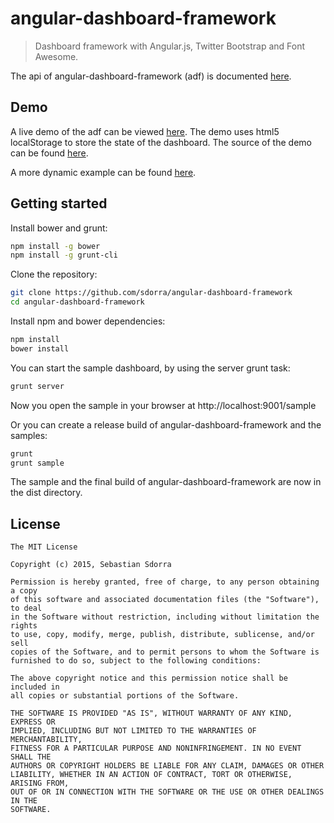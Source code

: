 # angular-dashboard-framework

> Dashboard framework with Angular.js, Twitter Bootstrap and Font Awesome.

The api of angular-dashboard-framework (adf) is documented [here](http://sdorra.github.io/angular-dashboard-framework/docs/).

## Demo

A live demo of the adf can be viewed [here](http://sdorra.github.io/angular-dashboard-framework/). The demo uses html5 localStorage to store the state of the dashboard. The source of the demo can be found [here](https://github.com/sdorra/angular-dashboard-framework/tree/master/sample).

A more dynamic example can be found [here](https://github.com/sdorra/adf-dynamic-example).

## Getting started

Install bower and grunt:

```bash
npm install -g bower
npm install -g grunt-cli
```

Clone the repository:

```bash
git clone https://github.com/sdorra/angular-dashboard-framework
cd angular-dashboard-framework
```

Install npm and bower dependencies:

```bash
npm install
bower install
```

You can start the sample dashboard, by using the server grunt task:

```bash
grunt server
```

Now you open the sample in your browser at http://localhost:9001/sample

Or you can create a release build of angular-dashboard-framework and the samples:

```bash
grunt
grunt sample
```
The sample and the final build of angular-dashboard-framework are now in the dist directory.


## License

    The MIT License

    Copyright (c) 2015, Sebastian Sdorra

    Permission is hereby granted, free of charge, to any person obtaining a copy
    of this software and associated documentation files (the "Software"), to deal
    in the Software without restriction, including without limitation the rights
    to use, copy, modify, merge, publish, distribute, sublicense, and/or sell
    copies of the Software, and to permit persons to whom the Software is
    furnished to do so, subject to the following conditions:

    The above copyright notice and this permission notice shall be included in
    all copies or substantial portions of the Software.

    THE SOFTWARE IS PROVIDED "AS IS", WITHOUT WARRANTY OF ANY KIND, EXPRESS OR
    IMPLIED, INCLUDING BUT NOT LIMITED TO THE WARRANTIES OF MERCHANTABILITY,
    FITNESS FOR A PARTICULAR PURPOSE AND NONINFRINGEMENT. IN NO EVENT SHALL THE
    AUTHORS OR COPYRIGHT HOLDERS BE LIABLE FOR ANY CLAIM, DAMAGES OR OTHER
    LIABILITY, WHETHER IN AN ACTION OF CONTRACT, TORT OR OTHERWISE, ARISING FROM,
    OUT OF OR IN CONNECTION WITH THE SOFTWARE OR THE USE OR OTHER DEALINGS IN THE
    SOFTWARE.
